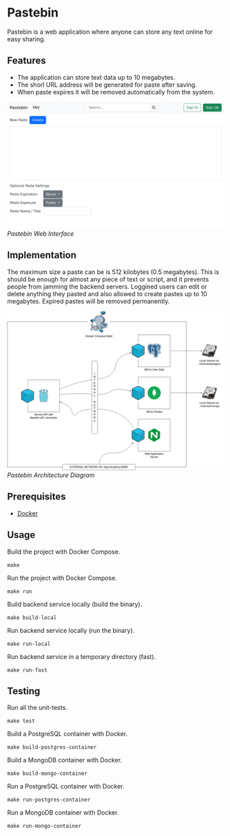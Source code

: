 # Pastebin

Pastebin is a web application where anyone can store any text online for easy sharing.

## Features

- The application can store text data up to 10 megabytes.
- The shorl URL address will be generated for paste after saving.
- When paste expires it will be removed automatically from the system.

![Pastebin](./pastebin-web-ui.png)
*Pastebin Web Interface*

## Implementation

The maximum size a paste can be is 512 kilobytes (0.5 megabytes). This is should be enough for almost any piece of text or script, and it prevents people from jamming the backend servers. Loggined users can edit or delete anything they pasted and also allowed to create pastes up to 10 megabytes. Expired pastes will be removed permanently.

![Architecture](./pastebin-arch-diagram.png)
*Pastebin Architecture Diagram*

## Prerequisites

- [Docker](https://docs.docker.com/desktop/linux/install/)

## Usage

Build the project with Docker Compose.

```
make
```

Run the project with Docker Compose.

```
make run
```

Build backend service locally (build the binary).

```
make build-local
```

Run backend service locally (run the binary).

```
make run-local
```

Run backend service in a temporary directory (fast).

```
make run-fast
```

## Testing

Run all the unit-tests.

```
make test
```

Build a PostgreSQL container with Docker.

```
make build-postgres-container
```

Build a MongoDB container with Docker.

```
make build-mongo-container
```

Run a PostgreSQL container with Docker.

```
make run-postgres-container
```

Run a MongoDB container with Docker.

```
make run-mongo-container
```

